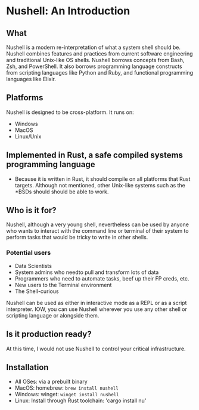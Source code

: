 # Nushell: An Introduction

## What

Nushell is a modern re-interpretation of what a system shell should be.  Nushell combines features and practices from current software engineering and traditional Unix-like OS shells. Nushell borrows concepts from Bash, Zsh, and PowerShell. It also borrows programming language constructs from scripting languages like Python and Ruby, and functional programming languages like Elixir.



## Platforms

Nushell is designed to be cross-platform. It runs on:

- Windows
- MacOS
- Linux/Unix

## Implemented in Rust, a safe compiled systems programming language

* Because it is written in Rust, it should compile on all platforms that Rust targets. Although not mentioned, other Unix-like systems such as the *BSDs should should be able to work.

## Who is it for?

Nushell, although a very young shell, nevertheless can be used by anyone who wants to interact with the command line or terminal of their system to perform tasks that would be tricky to write in other shells.


### Potential users

- Data Scientists
- System admins who needto pull and transform lots of data
- Programmers who need to automate tasks, beef up their FP creds, etc.
- New users to the Terminal environment
- The Shell-curious

Nushell can be used as either in interactive mode as a REPL or as a script interpreter. IOW, you can use Nushell wherever you use any other shell or scripting language or alongside them.

## Is it production ready?

At this time, I would not use Nushell to control your critical infrastructure.

## Installation

- All OSes: via a prebuilt binary
- MacOS: homebrew: `brew install nushell`
- Windows: winget: `winget install nushell`
- Linux: Install through Rust toolchain: 'cargo install nu'



